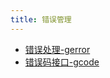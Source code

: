 ```yaml
---
title: 错误管理
---
```


- [错误处理-gerror](/docs/组件列表/错误管理/错误处理-gerror)
- [错误码接口-gcode](/docs/组件列表/错误管理/错误码接口-gcode)